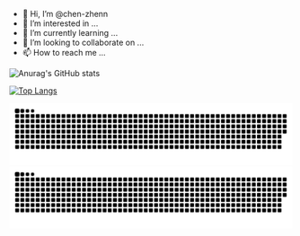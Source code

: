 - 👋 Hi, I’m @chen-zhenn
- 👀 I’m interested in ...
- 🌱 I’m currently learning ...
- 💞️ I’m looking to collaborate on ...
- 📫 How to reach me ...

![Anurag's GitHub stats](https://github-readme-stats.vercel.app/api?username=chen-zhenn&theme=vue&show_icons=true)

[![Top Langs](https://github-readme-stats.vercel.app/api/top-langs/?username=chen-zhenn&layout=compact)](https://github.com/anuraghazra/github-readme-stats)


![github contribution grid snake animation](https://raw.githubusercontent.com/chen-zhenn/chen-zhenn/output/github-contribution-grid-snake-dark.svg#gh-dark-mode-only)![github contribution grid snake animation](https://raw.githubusercontent.com/chen-zhenn/chen-zhenn/output/github-contribution-grid-snake.svg#gh-light-mode-only)

<!---
chen-zhenn/chen-zhenn is a ✨ special ✨ repository because its `README.md` (this file) appears on your GitHub profile.
You can click the Preview link to take a look at your changes.
--->


